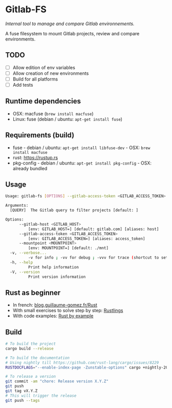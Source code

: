 # Gitlab-FS
*Internal tool to manage and compare Gitlab environnements.*

A fuse filesystem to mount Gitlab projects, review and compare environments.

## TODO
- [ ] Allow edition of env variables
- [ ] Allow creation of new environments
- [ ] Build for all platforms
- [ ] Add tests

## Runtime dependencies
- OSX: macfuse (`brew install macfuse`)
- Linux: fuse (debian / ubuntu: `apt-get install fuse`)

## Requirements (build)
- fuse
        - debian / ubuntu: `apt-get install libfuse-dev`
        - OSX: `brew install macfuse`
- rust: https://rustup.rs
- pkg-config
        - debian / ubuntu: `apt-get install pkg-config`
        - OSX: already bundled

## Usage
```bash
Usage: gitlab-fs [OPTIONS] --gitlab-access-token <GITLAB_ACCESS_TOKEN> [QUERY]

Arguments:
  [QUERY]  The Gitlab query to filter projects [default: ]

Options:
      --gitlab-host <GITLAB_HOST>
          [env: GITLAB_HOST=] [default: gitlab.com] [aliases: host]
      --gitlab-access-token <GITLAB_ACCESS_TOKEN>
          [env: GITLAB_ACCESS_TOKEN=] [aliases: access_token]
      --mountpoint <MOUNTPOINT>
          [env: MOUNTPOINT=] [default: ./mnt]
  -v, --verbose...
          -v for info ; -vv for debug ; -vvv for trace (shortcut to set LOG_LEVEL)
  -h, --help
          Print help information
  -V, --version
          Print version information
```

## Rust as beginner
- In french: [blog.guillaume-gomez.fr/Rust](https://blog.guillaume-gomez.fr/Rust)
- With small exercises to solve step by step: [Rustlings](https://github.com/rust-lang/rustlings)
- With code examples: [Rust by example](https://doc.rust-lang.org/rust-by-example/)

## Build
```bash
# To build the project
cargo build --release

# To build the documentation
# Using nightly till https://github.com/rust-lang/cargo/issues/8229 
RUSTDOCFLAGS="--enable-index-page -Zunstable-options" cargo +nightly-2023-05-22 doc --workspace --document-private-items --no-deps

# To release a version
git commit -am "chore: Release version X.Y.Z"
git push
git tag vX.Y.Z
# This will trigger the release
git push --tags
```
